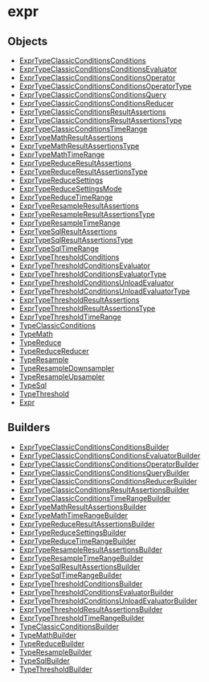 # <span class="badge package-variant-dataquery"></span> expr

## Objects

 * <span class="badge object-type-class"></span> [ExprTypeClassicConditionsConditions](./object-ExprTypeClassicConditionsConditions.md)
 * <span class="badge object-type-class"></span> [ExprTypeClassicConditionsConditionsEvaluator](./object-ExprTypeClassicConditionsConditionsEvaluator.md)
 * <span class="badge object-type-class"></span> [ExprTypeClassicConditionsConditionsOperator](./object-ExprTypeClassicConditionsConditionsOperator.md)
 * <span class="badge object-type-enum"></span> [ExprTypeClassicConditionsConditionsOperatorType](./object-ExprTypeClassicConditionsConditionsOperatorType.md)
 * <span class="badge object-type-class"></span> [ExprTypeClassicConditionsConditionsQuery](./object-ExprTypeClassicConditionsConditionsQuery.md)
 * <span class="badge object-type-class"></span> [ExprTypeClassicConditionsConditionsReducer](./object-ExprTypeClassicConditionsConditionsReducer.md)
 * <span class="badge object-type-class"></span> [ExprTypeClassicConditionsResultAssertions](./object-ExprTypeClassicConditionsResultAssertions.md)
 * <span class="badge object-type-enum"></span> [ExprTypeClassicConditionsResultAssertionsType](./object-ExprTypeClassicConditionsResultAssertionsType.md)
 * <span class="badge object-type-class"></span> [ExprTypeClassicConditionsTimeRange](./object-ExprTypeClassicConditionsTimeRange.md)
 * <span class="badge object-type-class"></span> [ExprTypeMathResultAssertions](./object-ExprTypeMathResultAssertions.md)
 * <span class="badge object-type-enum"></span> [ExprTypeMathResultAssertionsType](./object-ExprTypeMathResultAssertionsType.md)
 * <span class="badge object-type-class"></span> [ExprTypeMathTimeRange](./object-ExprTypeMathTimeRange.md)
 * <span class="badge object-type-class"></span> [ExprTypeReduceResultAssertions](./object-ExprTypeReduceResultAssertions.md)
 * <span class="badge object-type-enum"></span> [ExprTypeReduceResultAssertionsType](./object-ExprTypeReduceResultAssertionsType.md)
 * <span class="badge object-type-class"></span> [ExprTypeReduceSettings](./object-ExprTypeReduceSettings.md)
 * <span class="badge object-type-enum"></span> [ExprTypeReduceSettingsMode](./object-ExprTypeReduceSettingsMode.md)
 * <span class="badge object-type-class"></span> [ExprTypeReduceTimeRange](./object-ExprTypeReduceTimeRange.md)
 * <span class="badge object-type-class"></span> [ExprTypeResampleResultAssertions](./object-ExprTypeResampleResultAssertions.md)
 * <span class="badge object-type-enum"></span> [ExprTypeResampleResultAssertionsType](./object-ExprTypeResampleResultAssertionsType.md)
 * <span class="badge object-type-class"></span> [ExprTypeResampleTimeRange](./object-ExprTypeResampleTimeRange.md)
 * <span class="badge object-type-class"></span> [ExprTypeSqlResultAssertions](./object-ExprTypeSqlResultAssertions.md)
 * <span class="badge object-type-enum"></span> [ExprTypeSqlResultAssertionsType](./object-ExprTypeSqlResultAssertionsType.md)
 * <span class="badge object-type-class"></span> [ExprTypeSqlTimeRange](./object-ExprTypeSqlTimeRange.md)
 * <span class="badge object-type-class"></span> [ExprTypeThresholdConditions](./object-ExprTypeThresholdConditions.md)
 * <span class="badge object-type-class"></span> [ExprTypeThresholdConditionsEvaluator](./object-ExprTypeThresholdConditionsEvaluator.md)
 * <span class="badge object-type-enum"></span> [ExprTypeThresholdConditionsEvaluatorType](./object-ExprTypeThresholdConditionsEvaluatorType.md)
 * <span class="badge object-type-class"></span> [ExprTypeThresholdConditionsUnloadEvaluator](./object-ExprTypeThresholdConditionsUnloadEvaluator.md)
 * <span class="badge object-type-enum"></span> [ExprTypeThresholdConditionsUnloadEvaluatorType](./object-ExprTypeThresholdConditionsUnloadEvaluatorType.md)
 * <span class="badge object-type-class"></span> [ExprTypeThresholdResultAssertions](./object-ExprTypeThresholdResultAssertions.md)
 * <span class="badge object-type-enum"></span> [ExprTypeThresholdResultAssertionsType](./object-ExprTypeThresholdResultAssertionsType.md)
 * <span class="badge object-type-class"></span> [ExprTypeThresholdTimeRange](./object-ExprTypeThresholdTimeRange.md)
 * <span class="badge object-type-class"></span> [TypeClassicConditions](./object-TypeClassicConditions.md)
 * <span class="badge object-type-class"></span> [TypeMath](./object-TypeMath.md)
 * <span class="badge object-type-class"></span> [TypeReduce](./object-TypeReduce.md)
 * <span class="badge object-type-enum"></span> [TypeReduceReducer](./object-TypeReduceReducer.md)
 * <span class="badge object-type-class"></span> [TypeResample](./object-TypeResample.md)
 * <span class="badge object-type-enum"></span> [TypeResampleDownsampler](./object-TypeResampleDownsampler.md)
 * <span class="badge object-type-enum"></span> [TypeResampleUpsampler](./object-TypeResampleUpsampler.md)
 * <span class="badge object-type-class"></span> [TypeSql](./object-TypeSql.md)
 * <span class="badge object-type-class"></span> [TypeThreshold](./object-TypeThreshold.md)
 * <span class="badge object-type-class"></span> [Expr](./object-Expr.md)
## Builders

 * <span class="badge builder"></span> [ExprTypeClassicConditionsConditionsBuilder](./builder-ExprTypeClassicConditionsConditionsBuilder.md)
 * <span class="badge builder"></span> [ExprTypeClassicConditionsConditionsEvaluatorBuilder](./builder-ExprTypeClassicConditionsConditionsEvaluatorBuilder.md)
 * <span class="badge builder"></span> [ExprTypeClassicConditionsConditionsOperatorBuilder](./builder-ExprTypeClassicConditionsConditionsOperatorBuilder.md)
 * <span class="badge builder"></span> [ExprTypeClassicConditionsConditionsQueryBuilder](./builder-ExprTypeClassicConditionsConditionsQueryBuilder.md)
 * <span class="badge builder"></span> [ExprTypeClassicConditionsConditionsReducerBuilder](./builder-ExprTypeClassicConditionsConditionsReducerBuilder.md)
 * <span class="badge builder"></span> [ExprTypeClassicConditionsResultAssertionsBuilder](./builder-ExprTypeClassicConditionsResultAssertionsBuilder.md)
 * <span class="badge builder"></span> [ExprTypeClassicConditionsTimeRangeBuilder](./builder-ExprTypeClassicConditionsTimeRangeBuilder.md)
 * <span class="badge builder"></span> [ExprTypeMathResultAssertionsBuilder](./builder-ExprTypeMathResultAssertionsBuilder.md)
 * <span class="badge builder"></span> [ExprTypeMathTimeRangeBuilder](./builder-ExprTypeMathTimeRangeBuilder.md)
 * <span class="badge builder"></span> [ExprTypeReduceResultAssertionsBuilder](./builder-ExprTypeReduceResultAssertionsBuilder.md)
 * <span class="badge builder"></span> [ExprTypeReduceSettingsBuilder](./builder-ExprTypeReduceSettingsBuilder.md)
 * <span class="badge builder"></span> [ExprTypeReduceTimeRangeBuilder](./builder-ExprTypeReduceTimeRangeBuilder.md)
 * <span class="badge builder"></span> [ExprTypeResampleResultAssertionsBuilder](./builder-ExprTypeResampleResultAssertionsBuilder.md)
 * <span class="badge builder"></span> [ExprTypeResampleTimeRangeBuilder](./builder-ExprTypeResampleTimeRangeBuilder.md)
 * <span class="badge builder"></span> [ExprTypeSqlResultAssertionsBuilder](./builder-ExprTypeSqlResultAssertionsBuilder.md)
 * <span class="badge builder"></span> [ExprTypeSqlTimeRangeBuilder](./builder-ExprTypeSqlTimeRangeBuilder.md)
 * <span class="badge builder"></span> [ExprTypeThresholdConditionsBuilder](./builder-ExprTypeThresholdConditionsBuilder.md)
 * <span class="badge builder"></span> [ExprTypeThresholdConditionsEvaluatorBuilder](./builder-ExprTypeThresholdConditionsEvaluatorBuilder.md)
 * <span class="badge builder"></span> [ExprTypeThresholdConditionsUnloadEvaluatorBuilder](./builder-ExprTypeThresholdConditionsUnloadEvaluatorBuilder.md)
 * <span class="badge builder"></span> [ExprTypeThresholdResultAssertionsBuilder](./builder-ExprTypeThresholdResultAssertionsBuilder.md)
 * <span class="badge builder"></span> [ExprTypeThresholdTimeRangeBuilder](./builder-ExprTypeThresholdTimeRangeBuilder.md)
 * <span class="badge builder"></span> [TypeClassicConditionsBuilder](./builder-TypeClassicConditionsBuilder.md)
 * <span class="badge builder"></span> [TypeMathBuilder](./builder-TypeMathBuilder.md)
 * <span class="badge builder"></span> [TypeReduceBuilder](./builder-TypeReduceBuilder.md)
 * <span class="badge builder"></span> [TypeResampleBuilder](./builder-TypeResampleBuilder.md)
 * <span class="badge builder"></span> [TypeSqlBuilder](./builder-TypeSqlBuilder.md)
 * <span class="badge builder"></span> [TypeThresholdBuilder](./builder-TypeThresholdBuilder.md)
